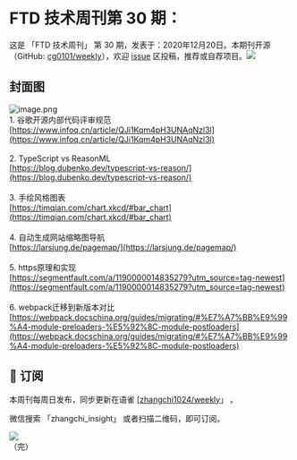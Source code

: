 # FTD 技术周刊第 30 期：
这是 「FTD 技术周刊」 第 30 期，发表于：2020年12月20日。本期刊开源（GitHub: [cg0101/weekly](https://github.com/cg0101/weekly)），欢迎 [issue](https://github.com/cg0101/weekly/issues) 区投稿，推荐或自荐项目。![](https://visitor-badge.glitch.me/badge?page_id=cg0101.weekly) <a href="https://www.linkedin.com/in/%E9%A9%B0-%E5%BC%A0-60669710a/">
        </a>
## 封面图


![image.png](https://cdn.nlark.com/yuque/0/2020/png/132503/1605587396861-a88f3101-c6d9-44f9-aace-189ef5edf0b6.png#height=720&id=gcFFa&margin=%5Bobject%20Object%5D&name=image.png&originHeight=720&originWidth=1080&originalType=binary&size=1344847&status=done&style=none&width=1080)<br />1. 谷歌开源内部代码评审规范<br />[https://www.infoq.cn/article/QJi1Kqm4pH3UNAqNzl3l](https://www.infoq.cn/article/QJi1Kqm4pH3UNAqNzl3l)<br />
<br />2. TypeScript vs ReasonML<br />[https://blog.dubenko.dev/typescript-vs-reason/](https://blog.dubenko.dev/typescript-vs-reason/)<br />
<br />3. 手绘风格图表<br />[https://timqian.com/chart.xkcd/#bar_chart](https://timqian.com/chart.xkcd/#bar_chart)<br />
<br />4. 自动生成网站缩略图导航<br />[https://larsjung.de/pagemap/](https://larsjung.de/pagemap/)<br />
<br />5. https原理和实现<br />[https://segmentfault.com/a/1190000014835279?utm_source=tag-newest](https://segmentfault.com/a/1190000014835279?utm_source=tag-newest)<br />
<br />6. webpack迁移到新版本对比 <br />[https://webpack.docschina.org/guides/migrating/#%E7%A7%BB%E9%99%A4-module-preloaders-%E5%92%8C-module-postloaders](https://webpack.docschina.org/guides/migrating/#%E7%A7%BB%E9%99%A4-module-preloaders-%E5%92%8C-module-postloaders)



## 📅 订阅
本周刊每周日发布，同步更新在语雀 [[zhangchi1024/weekly](https://www.yuque.com/zhangchi1024/weekly)」 。


微信搜索 「zhangchi_insight」 或者扫描二维码，即可订阅。
<div align="left"> <img src="https://cdn.nlark.com/yuque/0/2021/jpeg/132503/1640750963398-e8538e9e-6b96-46f7-abff-c93b56bdd377.jpeg?x-oss-process=image%2Fwatermark%2Ctype_d3F5LW1pY3JvaGVp%2Csize_36%2Ctext_5byg6amw%2Ccolor_FFFFFF%2Cshadow_50%2Ct_80%2Cg_se%2Cx_10%2Cy_10%2Fresize%2Cw_426%2Climit_0" ></div>    
    （完）